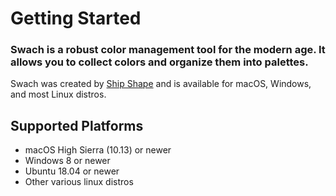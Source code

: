 # Getting Started

<h3 class="font-hairline">
 Swach is a robust color management tool for the modern age. It allows you to collect colors and organize them into palettes.
</h3>

Swach was created by <a href="https://shipshape.io/">Ship Shape</a> and is available for macOS, Windows, and most Linux distros.

## Supported Platforms

- macOS High Sierra (10.13) or newer
- Windows 8 or newer
- Ubuntu 18.04 or newer
- Other various linux distros
